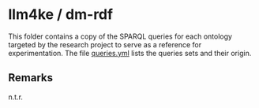 # llm4ke / dm-rdf

This folder contains a copy of the SPARQL queries for each ontology targeted by the research project to serve as a reference for experimentation.
The file [queries.yml](queries.yml) lists the queries sets and their origin.

## Remarks

n.t.r.